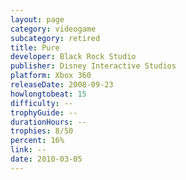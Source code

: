 ```yaml
---
layout: page
category: videogame
subcategory: retired
title: Pure
developer: Black Rock Studio
publisher: Disney Interactive Studios
platform: Xbox 360
releaseDate: 2008-09-23
howlongtobeat: 15
difficulty: --
trophyGuide: --
durationHours: --
trophies: 8/50
percent: 16%
link: --
date: 2010-03-05
---
```

